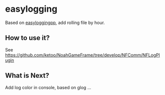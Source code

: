 # easylogging
Based on [easyloggingpp](https://github.com/easylogging/easyloggingpp), add rolling file by hour.

## How to use it?
See https://github.com/ketoo/NoahGameFrame/tree/develop/NFComm/NFLogPlugin


## What is Next?
Add log color in console, based on glog
...
